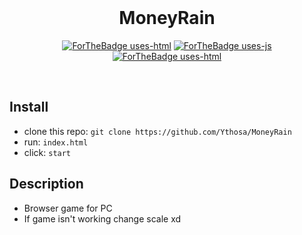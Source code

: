 <br>

<h1 align="center">MoneyRain</h1>
<div align="center">
  
[![ForTheBadge uses-html](http://ForTheBadge.com/images/badges/uses-html.svg)](http://ForTheBadge.com)
[![ForTheBadge uses-js](http://ForTheBadge.com/images/badges/uses-js.svg)](http://ForTheBadge.com)
[![ForTheBadge uses-html](http://ForTheBadge.com/images/badges/uses-html.svg)](http://ForTheBadge.com)

</div>

<br>

## Install
-   clone this repo: `git clone https://github.com/Ythosa/MoneyRain`
-   run: `index.html`
-   click: `start`

## Description
-    Browser game for PC
-    If game isn't working change scale xd
